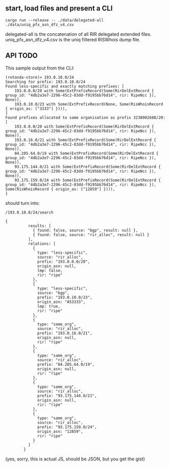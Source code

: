 ## start, load files and present a CLI

```cargo run --release -- ./data/delegated-all ./data/uniq_pfx_asn_dfz_v4.csv```

delegated-all is the concatenation of all RIR delegated extended files.
uniq_pfx_asn_dfz_v4.csv is the uniq filtered RISWhois dump file.

## API TODO

This sample output from the CLI:

```
(rotonda-store)> 193.0.10.0/24
Searching for prefix: 193.0.10.0/24
Found less-specific and exactly matching prefixes: [
    193.0.0.0/20 with Some(ExtPrefixRecord(Some(RirDelExtRecord { group_id: "4db2a3e7-2296-45c2-83dd-f9195bb76d14", rir: RipeNcc }), None)),
    193.0.10.0/23 with Some(ExtPrefixRecord(None, Some(RisWhoisRecord { origin_as: ["3333"] }))),
]
Found prefixes allocated to same organisation as prefix 3238002688/20:
[
    193.0.0.0/20 with Some(ExtPrefixRecord(Some(RirDelExtRecord { group_id: "4db2a3e7-2296-45c2-83dd-f9195bb76d14", rir: RipeNcc }), None)),
    193.0.16.0/21 with Some(ExtPrefixRecord(Some(RirDelExtRecord { group_id: "4db2a3e7-2296-45c2-83dd-f9195bb76d14", rir: RipeNcc }), None)),
    84.205.64.0/19 with Some(ExtPrefixRecord(Some(RirDelExtRecord { group_id: "4db2a3e7-2296-45c2-83dd-f9195bb76d14", rir: RipeNcc }), None)),
    93.175.144.0/21 with Some(ExtPrefixRecord(Some(RirDelExtRecord { group_id: "4db2a3e7-2296-45c2-83dd-f9195bb76d14", rir: RipeNcc }), None)),
    93.175.159.0/24 with Some(ExtPrefixRecord(Some(RirDelExtRecord { group_id: "4db2a3e7-2296-45c2-83dd-f9195bb76d14", rir: RipeNcc }), Some(RisWhoisRecord { origin_as: ["12859"] }))),
]
```

should turn into:

`/193.0.10.0/24/search`

```
{
          results: [
            { found: false, source: "bgp", result: null },
            { found: false, source: "rir_alloc", result: null }
          ],
          relations: [
            {
              type: "less-specific",
              source: "rir_alloc",
              prefix: "193.0.0.0/20",
              origin_asn: null,
              lmp: false,
              rir: "ripe"
            },
            {
              type: "less-specific",
              source: "bgp",
              prefix: "193.0.10.0/23",
              origin_asn: "AS3333",
              lmp: true,
              rir: "ripe"
            },
            {
              type: "same_org",
              source: "rir_alloc",
              prefix: "193.0.16.0/21",
              origin_asn: null,
              rir: "ripe"
            },
            {
              type: "same_org",
              source: "rir_alloc",
              prefix: "84.205.64.0/19",
              origin_asn: null,
              rir: "ripe"
            },
            {
              type: "same_org",
              source: "rir_alloc",
              prefix: "93.175.144.0/21",
              origin_asn: null,
              rir: "ripe"
            },
            {
              type: "same_org",
              source: "rir_alloc",
              prefix: "93.175.159.0/24",
              origin_asn: "12859",
              rir: "ripe"
            }
          ]
        }
```

(yes, sorry, this is actual JS, should be JSON, but you get the gist)

